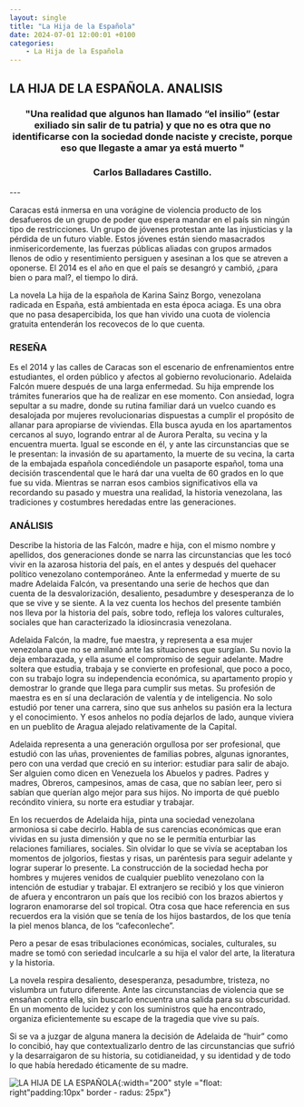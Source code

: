 ```yaml
---
layout: single
title: "La Hija de la Española"
date: 2024-07-01 12:00:01 +0100
categories: 
    - La Hija de la Española
---
```

<h2>LA HIJA DE LA ESPAÑOLA. ANALISIS</h2>




<center><h3>"Una realidad que algunos han llamado “el insilio” 
(estar exiliado sin salir de tu patria) y que no es otra 
que no identificarse con la sociedad donde naciste 
y creciste, porque eso que llegaste a amar ya está muerto
"</h3> </center>
<center><h3>Carlos Balladares Castillo.</h3></center>
---

Caracas está inmersa en una vorágine de violencia producto de los desafueros de un grupo de poder 
que espera mandar en el país sin ningún tipo de restricciones. Un grupo de jóvenes protestan ante 
las injusticias y la pérdida de un futuro viable. Estos jóvenes están siendo masacrados 
inmisericordemente, las fuerzas públicas aliadas con grupos armados llenos de odio y 
resentimiento persiguen y asesinan a los que se atreven a oponerse.  El 2014 es el año en que el 
país se desangró y cambió, ¿para bien o para mal?, el tiempo lo dirá. 


La novela La hija de la española de Karina Sainz Borgo, venezolana radicada en España, está 
ambientada en esta época aciaga. Es una obra que no pasa desapercibida, los que han vivido una 
cuota de violencia gratuita entenderán los recovecos de lo que cuenta. 

<H3>RESEÑA</H3>

Es el 2014 y las calles de Caracas son el escenario de enfrenamientos entre estudiantes, el orden 
público y afectos al gobierno revolucionario. Adelaida Falcón muere después de una larga 
enfermedad. Su hija emprende los trámites funerarios que ha de realizar en ese momento. Con 
ansiedad, logra sepultar a su madre, donde su rutina familiar dará un vuelco cuando es desalojada 
por mujeres revolucionarias dispuestas a cumplir el propósito de allanar para apropiarse de 
viviendas.  Ella busca ayuda en los apartamentos cercanos al suyo, logrando entrar al de Aurora 
Peralta, su vecina y la encuentra muerta. Igual se esconde en él, y ante las circunstancias que 
se le presentan: la invasión de su apartamento, la muerte de su vecina, la carta de la embajada 
española concediéndole un pasaporte español, toma una decisión trascendental que le hará dar una 
vuelta de 60 grados en lo que fue su vida. Mientras se narran esos cambios significativos ella va 
recordando su pasado y muestra una realidad, la historia venezolana, las tradiciones y costumbres 
heredadas entre las generaciones.

<H3>ANÁLISIS</H3>

Describe la historia de las Falcón, madre e hija, con el mismo nombre y apellidos, dos 
generaciones donde se narra las circunstancias que les tocó vivir en la azarosa historia del 
país, en el antes y después del quehacer político venezolano contemporáneo. Ante la enfermedad y 
muerte de su madre Adelaida Falcón, va presentando una serie de hechos que dan cuenta de la 
desvalorización,  desaliento,  pesadumbre y  desesperanza de lo que se vive y se siente. A la vez 
cuenta los hechos del presente también nos lleva por la historia del país, sobre todo, refleja 
los valores culturales, sociales que han caracterizado la idiosincrasia venezolana. 

Adelaida Falcón, la madre, fue maestra, y representa a esa mujer venezolana que no se amilanó 
ante las situaciones que surgían. Su novio la deja embarazada, y ella asume el compromiso de 
seguir adelante. Madre soltera que estudia, trabaja y se convierte en profesional, que poco a 
poco, con su trabajo logra su independencia económica, su apartamento propio y demostrar lo 
grande que llega para cumplir sus metas. Su profesión de maestra es en sí una declaración de 
valentía y de inteligencia. No solo estudió por tener una carrera, sino que sus anhelos su pasión 
era la lectura y el conocimiento. Y esos anhelos no podía dejarlos de lado, aunque viviera en un 
pueblito de Aragua alejado relativamente de la Capital. 


Adelaida representa a una generación orgullosa por ser profesional, que estudió con las uñas, 
provenientes de familias pobres, algunas ignorantes, pero con una verdad que creció en su 
interior: estudiar para salir de abajo. Ser alguien como dicen en Venezuela los Abuelos y padres. 
Padres y madres, Obreros, campesinos, amas de casa, que no sabían leer, pero si sabían que 
querían algo mejor para sus hijos. No importa de qué pueblo recóndito viniera, su norte era 
estudiar y trabajar.


En los recuerdos de Adelaida hija, pinta una sociedad venezolana armoniosa si cabe decirlo. Habla 
de sus carencias económicas que eran vividas en su justa dimensión y que no se le permitía 
enturbiar las relaciones familiares, sociales. Sin olvidar lo que se vivía se aceptaban los 
momentos de jolgorios, fiestas y risas, un paréntesis para seguir adelante y lograr superar lo 
presente. La construcción de la sociedad hecha por hombres y mujeres venidos de cualquier 
pueblito venezolano con la intención de estudiar y trabajar. El extranjero se recibió y los que 
vinieron de afuera y encontraron un país que los recibió con los brazos abiertos y lograron 
enamorarse del sol tropical. Otra cosa que hace referencia en sus recuerdos era la visión que se 
tenía de los hijos bastardos, de los que tenía la piel menos blanca, de los “cafeconleche”. 


Pero a pesar de esas tribulaciones económicas,  sociales, culturales, su madre se tomó con 
seriedad inculcarle a su hija el valor del arte, la literatura y  la historia. 


La novela respira desaliento, desesperanza, pesadumbre, tristeza, no vislumbra un futuro 
diferente. Ante las circunstancias de violencia que se ensañan contra ella, sin buscarlo 
encuentra una salida para su obscuridad. En un momento de lucidez y con los suministros que ha 
encontrado, organiza eficientemente su escape de la tragedia que vive su país.

Si se va a juzgar de alguna manera la decisión de Adelaida de “huir” como lo concibió, hay que 
contextualizarlo dentro de las circunstancias que sufrió y la desarraigaron de su historia, su 
cotidianeidad, y  su identidad y de todo lo que había heredado éticamente de su madre.



![LA HIJA DE LA ESPAÑOLA](</https://migravenezuela.com/wp-content/uploads/2023/08/15763423921.jpg>){:width="200" style ="float: right"padding:10px" border - radus: 25px"}



